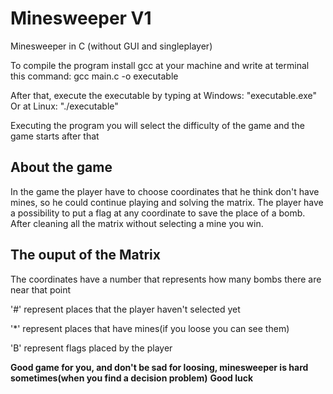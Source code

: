 # Minesweeper V1
Minesweeper in C (without GUI and singleplayer)

To compile the program install gcc at your machine and write at terminal this command: gcc main.c -o executable

After that, execute the executable by typing at Windows: "executable.exe"
 Or at Linux: "./executable"

Executing the program you will select the difficulty of the game and the game starts after that

## About the game
In the game the player have to choose coordinates that he think don't have mines, so he could continue playing and solving the matrix.
The player have a possibility to put a flag at any coordinate to save the place of a bomb.
After cleaning all the matrix without selecting a mine you win.

## The ouput of the Matrix
The coordinates have a number that represents how many bombs there are near that point

'#' represent places that the player haven't selected yet

'*' represent places that have mines(if you loose you can see them)

'B' represent flags placed by the player

**Good game for you, and don't be sad for loosing, minesweeper is hard sometimes(when you find a decision problem)**
**Good luck**